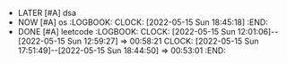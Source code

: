 - LATER [#A] dsa
- NOW [#A] os
  :LOGBOOK:
  CLOCK: [2022-05-15 Sun 18:45:18]
  :END:
- DONE [#A] leetcode
  :LOGBOOK:
  CLOCK: [2022-05-15 Sun 12:01:06]--[2022-05-15 Sun 12:59:27] =>  00:58:21
  CLOCK: [2022-05-15 Sun 17:51:49]--[2022-05-15 Sun 18:44:50] =>  00:53:01
  :END: